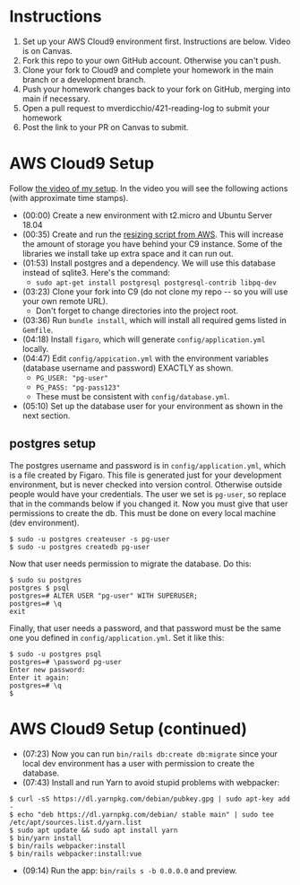 # Instructions

1. Set up your AWS Cloud9 environment first. Instructions are below. Video is on Canvas.
2. Fork this repo to your own GitHub account. Otherwise you can't push.
3. Clone your fork to Cloud9 and complete your homework in the main branch or a development branch.
4. Push your homework changes back to your fork on GitHub, merging into main if necessary.
5. Open a pull request to mverdicchio/421-reading-log to submit your homework
6. Post the link to your PR on Canvas to submit.

# AWS Cloud9 Setup

Follow [the video of my setup](https://youtu.be/IwRPcyY891g). In the video you will see the following actions (with approximate time stamps).
* (00:00) Create a new environment with t2.micro and Ubuntu Server 18.04
* (00:35) Create and run the [resizing script from AWS](https://docs.aws.amazon.com/cloud9/latest/user-guide/move-environment.html#move-environment-resize). This will increase the amount of storage you have behind your C9 instance. Some of the libraries we install take up extra space and it can run out.
* (01:53) Install postgres and a dependency. We will use this database instead of sqlite3. Here's the command:
  * `sudo apt-get install postgresql postgresql-contrib libpq-dev`
* (03:23) Clone your fork into C9 (do not clone my repo -- so you will use your own remote URL).
  * Don't forget to change directories into the project root.
* (03:36) Run `bundle install`, which will install all required gems listed in `Gemfile`.
* (04:18) Install `figaro`, which will generate `config/application.yml` locally.
* (04:47) Edit `config/appication.yml` with the environment variables (database username and password) EXACTLY as shown.
  * `PG_USER: "pg-user"`
  * `PG_PASS: "pg-pass123"`
  * These must be consistent with `config/database.yml`.
* (05:10) Set up the database user for your environment as shown in the next section.

## postgres setup

The postgres username and password is in `config/application.yml`, which is a file created by Figaro. This file is generated just for your development environment, but is never checked into version control. Otherwise outside people would have your credentials. The user we set is `pg-user`, so replace that in the commands below if you changed it.
Now you must give that user permissions to create the db. This must be done on every local machine (dev environment).

```
$ sudo -u postgres createuser -s pg-user
$ sudo -u postgres createdb pg-user
```

Now that user needs permission to migrate the database. Do this:
```
$ sudo su postgres
postgres $ psql
postgres=# ALTER USER "pg-user" WITH SUPERUSER;
postgres=# \q
exit
```

Finally, that user needs a password, and that password must be the same one you defined in `config/application.yml`. Set it like this:

```
$ sudo -u postgres psql
postgres=# \password pg-user
Enter new password: 
Enter it again: 
postgres=# \q
$
```

# AWS Cloud9 Setup (continued)

* (07:23) Now you can run `bin/rails db:create db:migrate` since your local dev environment has a user with permission to create the database.
* (07:43) Install and run Yarn to avoid stupid problems with webpacker:
```
$ curl -sS https://dl.yarnpkg.com/debian/pubkey.gpg | sudo apt-key add -
$ echo "deb https://dl.yarnpkg.com/debian/ stable main" | sudo tee /etc/apt/sources.list.d/yarn.list
$ sudo apt update && sudo apt install yarn
$ bin/yarn install
$ bin/rails webpacker:install
$ bin/rails webpacker:install:vue
```

* (09:14) Run the app: `bin/rails s -b 0.0.0.0` and preview.
 
